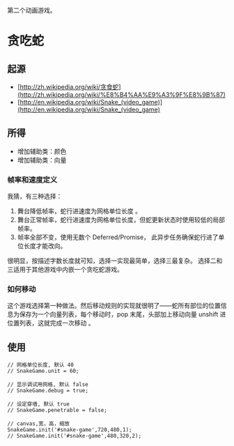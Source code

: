 第二个动画游戏。

# 贪吃蛇

## 起源

* [http://zh.wikipedia.org/wiki/贪食蛇](http://zh.wikipedia.org/wiki/%E8%B4%AA%E9%A3%9F%E8%9B%87)
* [http://en.wikipedia.org/wiki/Snake_(video_game)](http://en.wikipedia.org/wiki/Snake_(video_game)

## 所得
	
* 增加辅助类：颜色
* 增加辅助类：向量

### 帧率和速度定义

我猜，有三种选择：

1. 舞台降低帧率，蛇行进速度为网格单位长度 。
2. 舞台正常帧率，蛇行进速度为网格单位长度，但蛇更新状态时使用较低的局部帧率。
3. 帧率全部不变，使用无数个 Deferred/Promise， 此异步任务确保蛇行进了单位长度才能改向。

很明显，按描述字数长度就可知，选择一实现最简单，选择三最复杂。
选择二和三适用于其他游戏中内嵌一个贪吃蛇游戏。

### 如何移动

这个游戏选择第一种做法。然后移动规则的实现就很明了——蛇所有部位的位置信息为保存为一个向量列表，每个移动时，pop 末尾，头部加上移动向量 unshift 进位置列表，这就完成一次移动 。

## 使用

```
// 网格单位长度, 默认 40
// SnakeGame.unit = 60;

// 显示调试用网格, 默认 false
// SnakeGame.debug = true;

// 设定穿墙, 默认 true
// SnakeGame.penetrable = false;

// canvas,宽，高，缩放
SnakeGame.init('#snake-game',720,480,1);
// SnakeGame.init('#snake-game',480,320,2);
```